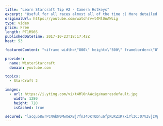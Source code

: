 ```yaml
---
title: "Learn Starcraft Tip #2 - Camera Hotkeys"
excerpt: "Useful for all races almost all of the time :) More detailed guides/tutorials under the learn to play starcraft playlist."
originalUrl: https://youtube.com/watch?v=t4Ml0nAWcig
type: video
price: Free
length: PT1M56S
publishedDateTime: 2017-10-23T18:17:42Z
heat: 53

featuredContent: "<iframe width=\"800\" height=\"500\" frameborder=\"0\" src=\"https://www.youtube.com/embed/t4Ml0nAWcig\" allow=\"accelerometer; autoplay; encrypted-media; gyroscope; picture-in-picture\" allowfullscreen></iframe>"

provider:
  name: WinterStarcraft
  domain: youtube.com

topics:
  - StarCraft 2

images:
  - url: https://i.ytimg.com/vi/t4Ml0nAWcig/maxresdefault.jpg
    width: 1280
    height: 720
    isCached: true

secured: "lacquo8wrPCNAbW0MwXeXBj7fnJ4DKTQDnu6fpKUXZxK7xiYl3CJ07VZvjzVp/JUYf1QHeXkkhtLlYISlEra55GqBmi0ACFXs+hQ73GplI1uLlhgiIAsZNuPg5RU8/ov0E3wCG73YPIpNKldCxhi0bb3zdkvnbIGV7PTb1WOCDGBWp0E94tMiiuyU5KqOrsgck3MP/1qKKlpJ4HKjPXd6l70ZHeiXSZv4G5RRxM0CsW7Zc+R6rucY+HOQ9W6Ro5eq5+KFQhYm2cH/DW6waebzDJeydq/0j6mkoDVM5IYyvazL+AwRq4mVADKRm8PksEomQBtXEeWnsCnBPJGj3TdSueObG0r7XQVVuUti+mIiaoSogLtH1C3mTpYj/5uh7x327YInQsCLdiUlZgtx9ahuiu14qxgALFJ5aRhdA4P37s=;gKtnzeXtD4yFNN5xChTSiA=="
---
```


